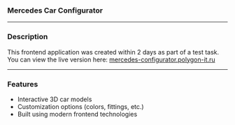 ### Mercedes Car Configurator
____
### Description
This frontend application was created within 2 days as part of a test task. <br>
You can view the live version here: [mercedes-configurator.polygon-it.ru](https://mercedes-configurator.polygon-it.ru)
____
### Features
- Interactive 3D car models
- Customization options (colors, fittings, etc.)
- Built using modern frontend technologies
